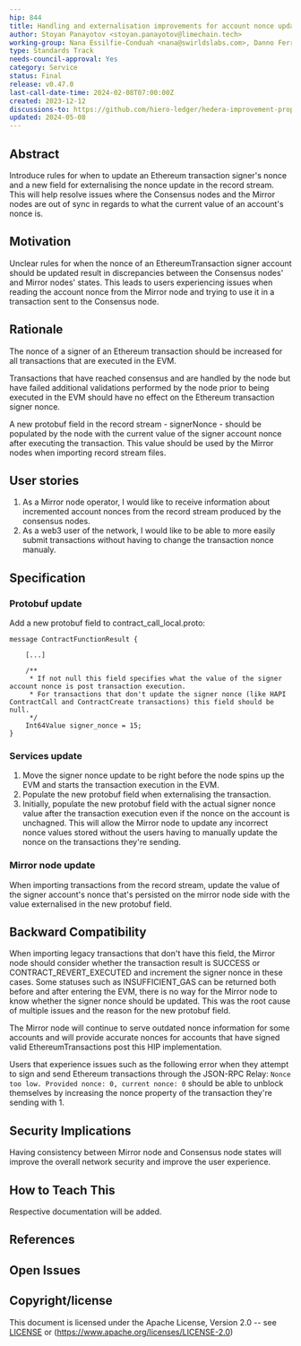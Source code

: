 ```yaml
---
hip: 844
title: Handling and externalisation improvements for account nonce updates
author: Stoyan Panayotov <stoyan.panayotov@limechain.tech>
working-group: Nana Essilfie-Conduah <nana@swirldslabs.com>, Danno Ferrin <danno.ferrin@swirldslabs.com>, Steven Sheehy <steven.sheehy@swirldslabs.com>
type: Standards Track
needs-council-approval: Yes
category: Service
status: Final
release: v0.47.0
last-call-date-time: 2024-02-08T07:00:00Z
created: 2023-12-12
discussions-to: https://github.com/hiero-ledger/hedera-improvement-proposals/discussions/845
updated: 2024-05-08
---
```


## Abstract

Introduce rules for when to update an Ethereum transaction signer's nonce and a new field for externalising the nonce update in the record stream. This will help resolve issues where the Consensus nodes and the Mirror nodes are out of sync in regards to what the current value of an account's nonce is.

## Motivation

Unclear rules for when the nonce of an EthereumTransaction signer account should be updated result in discrepancies between the Consensus nodes' and Mirror nodes' states. This leads to users experiencing issues when reading the account nonce from the Mirror node and trying to use it in a transaction sent to the Consensus node.

## Rationale

The nonce of a signer of an Ethereum transaction should be increased for all transactions that are executed in the EVM.

Transactions that have reached consensus and are handled by the node but have failed additional validations performed by the node prior to being executed in the EVM should have no effect on the Ethereum transaction signer nonce.

A new protobuf field in the record stream - signerNonce - should be populated by the node with the current value of the signer account nonce after executing the transaction. This value should be used by the Mirror nodes when importing record stream files.

## User stories

1. As a Mirror node operator, I would like to receive information about incremented account nonces from the record stream produced by the consensus nodes.
2. As a web3 user of the network, I would like to be able to more easily submit transactions without having to change the transaction nonce manualy.

## Specification

### Protobuf update

Add a new protobuf field to contract_call_local.proto:

```
message ContractFunctionResult {
    
    [...]

    /**
     * If not null this field specifies what the value of the signer account nonce is post transaction execution. 
     * For transactions that don't update the signer nonce (like HAPI ContractCall and ContractCreate transactions) this field should be null.
     */
    Int64Value signer_nonce = 15;
}
```

### Services update

1. Move the signer nonce update to be right before the node spins up the EVM and starts the transaction execution in the EVM.
2. Populate the new protobuf field when externalising the transaction.
3. Initially, populate the new protobuf field with the actual signer nonce value after the transaction execution even if the nonce on the account is unchagned. This will allow the Mirror node to update any incorrect nonce values stored without the users having to manually update the nonce on the transactions they're sending.

### Mirror node update

When importing transactions from the record stream, update the value of the signer account's nonce that's persisted on the mirror node side with the value externalised in the new protobuf field.

## Backward Compatibility

When importing legacy transactions that don't have this field, the Mirror node should consider whether the transaction result is SUCCESS or CONTRACT_REVERT_EXECUTED and increment the signer nonce in these cases. Some statuses such as INSUFFICIENT_GAS can be returned both before and after entering the EVM, there is no way for the Mirror node to know whether the signer nonce should be updated. This was the root cause of multiple issues and the reason for the new protobuf field.

The Mirror node will continue to serve outdated nonce information for some accounts and will provide accurate nonces for accounts that have signed valid EthereumTransactions post this HIP implementation.

Users that experience issues such as the following error when they attempt to sign and send Ethereum transactions through the JSON-RPC Relay: `Nonce too low. Provided nonce: 0, current nonce: 0` should be able to unblock themselves by increasing the nonce property of the transaction they're sending with 1.

## Security Implications

Having consistency between Mirror node and Consensus node states will improve the overall network security and improve the user experience.

## How to Teach This

Respective documentation will be added.

## References

## Open Issues

## Copyright/license

This document is licensed under the Apache License, Version 2.0 -- see [LICENSE](../LICENSE) or (https://www.apache.org/licenses/LICENSE-2.0)
